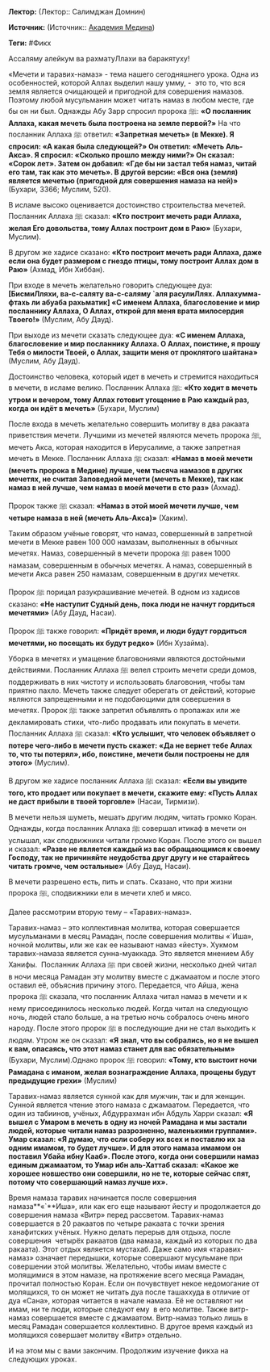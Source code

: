 **Лектор:** (Лектор:: Салимджан Домнин)

**Источник:** (Источник:: [Академия Медина](https://web.medinaschool.org/school/))

**Теги:** #Фикх

Ассаляму алейкум ва рахматуЛлахи ва баракятуху!


«Мечети и таравих-намаз» - тема нашего сегодняшнего урока. Одна из особенностей, которой Аллах выделил нашу умму, -  это то, что вся земля является очищающей и пригодной для совершения намазов. Поэтому любой мусульманин может читать намаз в любом месте, где бы он ни был. Однажды Абу Зарр спросил пророка ﷺ: **«О посланник Аллаха, какая мечеть была построена на земле первой?»** На что посланник Аллаха ﷺ ответил: **«Запретная мечеть» (в Мекке). Я спросил: «А какая была следующей?» Он ответил: «Мечеть Аль-Акса». Я спросил: «Сколько прошло между ними?» Он сказал: «Сорок лет». Затем он добавил: «Где бы ни застал тебя намаз, читай его там, так как это мечеть». В другой версии: «Вся она (земля) является мечетью (пригодной для совершения намаза на ней)»** (Бухари, 3366; Муслим, 520).


В исламе высоко оценивается достоинство строительства мечетей. Посланник Аллаха ﷺ сказал: **«Кто построит мечеть ради Аллаха, желая Его довольства, тому Аллах построит дом в Раю»** (Бухари, Муслим).


В другом же хадисе сказано: **«Кто построит мечеть ради Аллаха, даже если она будет размером с гнездо птицы, тому построит Аллах дом в Раю»** (Ахмад, Ибн Хиббан).


При входе в мечеть желательно говорить следующее дуа: **[БисмиЛляхи, ва-с-саляту ва-с-саляму `аля расулиЛлях. Аллахумма-фтахь ли абуаба рахьматик] «С именем Аллаха, благословение и мир посланнику Аллаха, О Аллах, открой для меня врата милосердия Твоего!»** (Муслим, Абу Дауд).


При выходе из мечети сказать следующее дуа: **«С именем Аллаха, благословение и мир посланнику Аллаха. О Аллах, поистине, я прошу Тебя о милости Твоей, о Аллах, защити меня от проклятого шайтана»** (Муслим, Абу Дауд).


Достоинство человека, который идет в мечеть и стремится находиться в мечети, в исламе велико. Посланник Аллаха ﷺ: **«Кто ходит в мечеть утром и вечером, тому Аллах готовит угощение в Раю каждый раз, когда он идёт в мечеть»** (Бухари, Муслим)


После входа в мечеть желательно совершить молитву в два ракаата приветствия мечети. Лучшими из мечетей являются мечеть пророка ﷺ, мечеть Акса, которая находится в Иерусалиме, а также запретная мечеть в Мекке. Посланник Аллаха ﷺ сказал: **«Намаз в моей мечети (мечеть пророка** **в Медине) лучше, чем тысяча намазов в других мечетях, не считая Заповедной мечети (мечеть в Мекке), так как намаз в ней лучше, чем намаз в моей мечети в сто раз»** (Ахмад).


Пророк также ﷺ сказал: **«Намаз в этой моей мечети лучше, чем четыре намаза в ней (мечеть Аль-Акса)»** (Хаким).


Таким образом учёные говорят, что намаз, совершенный в запретной мечети в Мекке равен 100 000 намазам, выполненных в обычных мечетях. Намаз, совершенный в мечети пророка ﷺ равен 1000 намазам, совершенным в обычных мечетях. А намаз, совершенный в мечети Акса равен 250 намазам, совершенным в других мечетях.


Пророк ﷺ порицал разукрашивание мечетей. В одном из хадисов сказано: **«Не наступит Судный день, пока люди не начнут гордиться мечетями»** (Абу Дауд, Насаи).


Пророк ﷺ также говорил: **«Придёт время, и люди будут гордиться мечетями, но посещать их будут редко»** (Ибн Хузайма).


Уборка в мечетях и умащение благовониями являются достойными действиями. Посланник Аллаха ﷺ велел строить мечети среди домов, поддерживать в них чистоту и использовать благовония, чтобы там приятно пахло. Мечеть также следует оберегать от действий, которые являются запрещенными и не подобающими для совершения в мечетях. Пророк ﷺ также запретил объявлять о пропажах или же декламировать стихи, что-либо продавать или покупать в мечети. Посланник Аллаха ﷺ сказал: **«Кто услышит, что человек объявляет о потере чего-либо в мечети пусть скажет: «Да не вернет тебе Аллах то, что ты потерял», ибо, поистине, мечети были построены не для этого»** (Муслим).


В другом же хадисе посланник Аллаха ﷺ сказал: **«Если вы увидите того, кто продает или покупает в мечети, скажите ему: «Пусть Аллах не даст прибыли в твоей торговле»** (Насаи, Тирмизи).


В мечети нельзя шуметь, мешать другим людям, читать громко Коран. Однажды, когда посланник Аллаха ﷺ совершал итикаф в мечети он услышал, как сподвижники читали громко Коран. После этого он вышел и сказал: **«Разве не является каждый из вас обращающимся к своему Господу, так не причиняйте неудобства друг другу и не старайтесь читать громче, чем остальные»** (Абу Дауд, Насаи).


В мечети разрешено есть, пить и спать. Сказано, что при жизни пророка ﷺ, сподвижники ели в мечети хлеб и мясо.


Далее рассмотрим вторую тему – «Таравих-намаз».


Таравих-намаз – это коллективная молитва, которая совершается мусульманами в месяц Рамадан, после совершения молитвы «`Иша», ночной молитвы, или же как ее называют намаз «йесту». Хукмом таравих-намаза является сунна-муаккада. Это является мнением Абу Ханифы.  Посланник Аллаха ﷺ при своей жизни, несколько дней читал в ночи месяца Рамадан эту молитву вместе с джамаатом и после этого оставил её, объяснив причину этого. Передается, что Айша, жена пророка ﷺ сказала, что посланник Аллаха читал намаз в мечети и к нему присоединилось несколько людей. Когда читал на следующую ночь, людей стало больше, а на третью ночь собралось очень много народу. После этого пророк ﷺ в последующие дни не стал выходить к людям. Утром же он сказал: **«Я знал, что вы собрались, но я не вышел к вам, опасаясь, что этот намаз станет для вас обязательным»** (Бухари, Муслим).Однако пророк ﷺ говорил: **«Тому, кто выстоит ночи Рамадана с иманом, желая вознаграждение Аллаха, прощены будут предыдущие грехи»** (Муслим)


Таравих-намаз является сунной как для мужчин, так и для женщин. Сунной является чтение этого намаза с джамаатом. Передается, что один из табиинов, учёных, Абдуррахман ибн Абдуль Харри сказал: **«Я вышел с Умаром в мечеть в одну из ночей Рамадана и мы застали людей, которые читали намаз разрозненно, маленькими группами». Умар сказал: «Я думаю, что если соберу их всех и поставлю их за одним имамом, то будет лучше». И для этого намаза имамом он поставил Убайа ибну Кааб». После этого, когда они совершили намаз единым джамаатом, то Умар ибн аль-Хаттаб сказал:** **«Какое же хорошее новшество они совершили, но не те, которые сейчас спят, потому что совершающий намаз лучше их».** 


Время намаза таравих начинается после совершения намаза**«`**Иша», или как его еще называют йесту и продолжается до совершения намаза «Витр» перед рассветом. Таравих-намаз совершается в 20 ракаатов по четыре ракаата с точки зрения ханафитских учёных. Нужно делать перерыв для отдыха, после совершения  четырёх ракаатов (два намаза, каждый из которых по два ракаата). Этот отдых является мустахаб. Даже само имя «таравих-намаз» означает передышки, которые совершают мусульмане при совершении этой молитвы. Желательно, чтобы имам вместе с молящимися в этом намазе, на протяжение всего месяца Рамадан, прочитал полностью Коран. Если он почувствует некое недомогание от молящихся, то он может не читать дуа после ташаххуда в отличие от дуа «Сана», которая читается в начале намаза. Её не оставляют ни имам, ни те люди, которые следуют ему  в его молитве. Также витр-намаз совершается вместе с джамаатом. Витр-намаз только лишь в месяц Рамадан совершается коллективно. В другое время каждый из молящихся совершает молитву «Витр» отдельно.


И на этом мы с вами закончим. Продолжим изучение фикха на следующих уроках.

